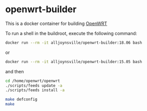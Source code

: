 openwrt-builder
========================

This is a docker container for building [OpenWRT](https://openwrt.org/)


To run a shell in the buildroot, execute the following command:
```sh
docker run --rm -it alljoynsville/openwrt-builder:18.06 bash
```
or
```sh
docker run --rm -it alljoynsville/openwrt-builder:15.05 bash
```

and then
```sh
cd /home/openwrt/openwrt
./scripts/feeds update -a
./scripts/feeds install -a

make defconfig
make
```
